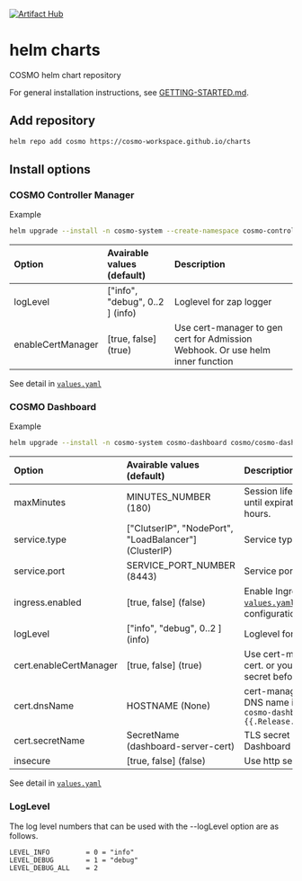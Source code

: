 [![Artifact Hub](https://img.shields.io/endpoint?url=https://artifacthub.io/badge/repository/cosmo)](https://artifacthub.io/packages/search?repo=cosmo)

# helm charts
COSMO helm chart repository

For general installation instructions, see [GETTING-STARTED.md](https://github.com/cosmo-workspace/cosmo/blob/main/docs/GETTING-STARTED.md).

## Add repository

```sh
helm repo add cosmo https://cosmo-workspace.github.io/charts
```

## Install options

### COSMO Controller Manager

Example

```sh
helm upgrade --install -n cosmo-system --create-namespace cosmo-controller-manager cosmo/cosmo-controller-manager --set logLevel=debug
```

| Option | Avairable values (default) | Description |
|:-------|:----------------|:------------|
| logLevel | ["info", "debug", 0..2 ] (info) | Loglevel for zap logger |
| enableCertManager | [true, false] (true) | Use cert-manager to gen cert for Admission Webhook. Or use helm inner function |

See detail in [`values.yaml`](https://github.com/cosmo-workspace/charts/blob/main/charts/cosmo-controller-manager/values.yaml)

### COSMO Dashboard

Example

```sh
helm upgrade --install -n cosmo-system cosmo-dashboard cosmo/cosmo-dashboard --set service.type=LoadBalancer
```

| Option | Avairable values (default) | Description |
|:-------|:----------------|:------------|
| maxMinutes | MINUTES_NUMBER (180) | Session lifetime minutes until expiration. default 3 hours. |
| service.type | ["ClutserIP", "NodePort", "LoadBalancer"] (ClusterIP) | Service type of Dashboard |
| service.port | SERVICE_PORT_NUMBER (8443) | Service port of Dashboard |
| ingress.enabled | [true, false] (false) | Enable Ingress. See [`values.yaml`](https://github.com/cosmo-workspace/cosmo/blob/main/charts/stable/cosmo-dashboard/values.yaml) to other ingress configurations |
| logLevel | ["info", "debug", 0..2 ] (info) | Loglevel for zap logger |
| cert.enableCertManager | [true, false] (true) | Use cert-manager to gen cert. or you prepare TLS secret before install |
| cert.dnsName | HOSTNAME (None) | cert-manager certificate DNS name in addition to `cosmo-dashboard.{{.Release.Namespace}}.svc` |
| cert.secretName | SecretName (dashboard-server-cert) | TLS secret name for Dashboard |
| insecure | [true, false] (false) | Use http server not https |

See detail in [`values.yaml`](https://github.com/cosmo-workspace/charts/blob/main/charts/cosmo-dashboard/values.yaml)

### LogLevel
The log level numbers that can be used with the --logLevel option are as follows.

```
LEVEL_INFO         = 0 = "info"
LEVEL_DEBUG        = 1 = "debug"
LEVEL_DEBUG_ALL    = 2
```